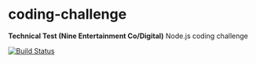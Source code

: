 # coding-challenge
**Technical Test (Nine Entertainment Co/Digital)** Node.js coding challenge

[![Build Status](https://travis-ci.org/Pallandor/coding-challenge.svg?branch=master)](https://travis-ci.org/Pallandor/coding-challenge)
